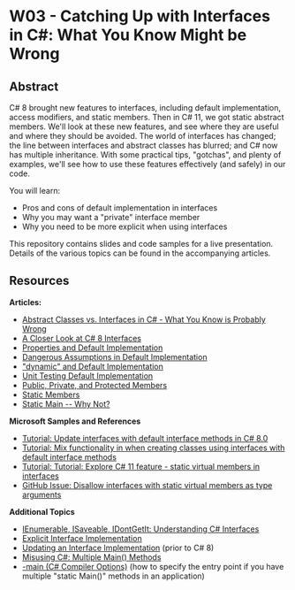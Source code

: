 W03 - Catching Up with Interfaces in C#: What You Know Might be Wrong
=========================

Abstract
----------
C# 8 brought new features to interfaces, including default implementation, access modifiers, and static members. Then in C# 11, we got static abstract members. We'll look at these new features, and see where they are useful and where they should be avoided. The world of interfaces has changed; the line between interfaces and abstract classes has blurred; and C# now has multiple inheritance. With some practical tips, "gotchas", and plenty of examples, we'll see how to use these features effectively (and safely) in our code.  

You will learn:

* Pros and cons of default implementation in interfaces
* Why you may want a "private" interface member
* Why you need to be more explicit when using interfaces

This repository contains slides and code samples for a live presentation. Details of the various topics can be found in the accompanying articles.

Resources
-----------

**Articles:**  
* [Abstract Classes vs. Interfaces in C# - What You Know is Probably Wrong](https://jeremybytes.blogspot.com/2020/10/abstract-classes-vs-interfaces-in-c.html)  
* [A Closer Look at C# 8 Interfaces](https://jeremybytes.blogspot.com/2019/09/a-closer-look-at-c-8-interfaces.html)  
* [Properties and Default Implementation](https://jeremybytes.blogspot.com/2019/09/c-8-interfaces-properties-and-default.html)  
* [Dangerous Assumptions in Default Implementation](https://jeremybytes.blogspot.com/2019/09/c-8-interfaces-dangerous-assumptions-in.html)  
* ["dynamic" and Default Implementation](https://jeremybytes.blogspot.com/2019/09/c-8-interfaces-dynamic-and-default.html)  
* [Unit Testing Default Implementation](https://jeremybytes.blogspot.com/2019/09/c-8-interfaces-unit-testing-default.html)  
* [Public, Private, and Protected Members](https://jeremybytes.blogspot.com/2019/11/c-8-interfaces-public-private-and.html)  
* [Static Members](https://jeremybytes.blogspot.com/2019/12/c-8-interfaces-static-members.html)  
* [Static Main -- Why Not?](https://jeremybytes.blogspot.com/2019/12/c-8-interfaces-static-main-why-not.html)  

**Microsoft Samples and References**
* [Tutorial: Update interfaces with default interface methods in C# 8.0](https://docs.microsoft.com/en-us/dotnet/csharp/whats-new/tutorials/default-interface-methods-versions)
* [Tutorial: Mix functionality in when creating classes using interfaces with default interface methods](https://docs.microsoft.com/en-us/dotnet/csharp/whats-new/tutorials/mixins-with-default-interface-methods)  
* [Tutorial: Tutorial: Explore C# 11 feature - static virtual members in interfaces](https://learn.microsoft.com/en-us/dotnet/csharp/whats-new/tutorials/static-virtual-interface-members)
* [GitHub Issue: Disallow interfaces with static virtual members as type arguments](https://github.com/dotnet/csharplang/issues/5955)  

**Additional Topics**  
* [IEnumerable, ISaveable, IDontGetIt: Understanding C# Interfaces](http://www.jeremybytes.com/Demos.aspx#INT)  
* [Explicit Interface Implementation](https://jeremybytes.blogspot.com/2012/03/explicit-interface-implementation.html)  
* [Updating an Interface Implementation](https://jeremybytes.blogspot.com/2012/03/updating-interface-implementation.html) (prior to C# 8)  
* [Misusing C#: Multiple Main() Methods](https://jeremybytes.blogspot.com/2020/06/misusing-c-multiple-main-methods.html)  
* [-main (C# Compiler Options)](https://docs.microsoft.com/en-us/dotnet/csharp/language-reference/compiler-options/advanced) (how to specify the entry point if you have multiple "static Main()" methods in an application)
